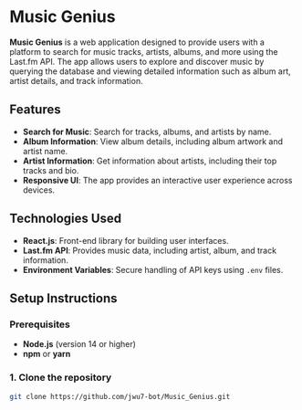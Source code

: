 # Music Genius

**Music Genius** is a web application designed to provide users with a platform to search for music tracks, artists, albums, and more using the Last.fm API. The app allows users to explore and discover music by querying the database and viewing detailed information such as album art, artist details, and track information.

## Features

- **Search for Music**: Search for tracks, albums, and artists by name.
- **Album Information**: View album details, including album artwork and artist name.
- **Artist Information**: Get information about artists, including their top tracks and bio.
- **Responsive UI**: The app provides an interactive user experience across devices.

## Technologies Used

- **React.js**: Front-end library for building user interfaces.
- **Last.fm API**: Provides music data, including artist, album, and track information.
- **Environment Variables**: Secure handling of API keys using `.env` files.

## Setup Instructions

### Prerequisites

- **Node.js** (version 14 or higher)
- **npm** or **yarn**

### 1. Clone the repository

```bash
git clone https://github.com/jwu7-bot/Music_Genius.git
